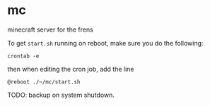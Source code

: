 # mc
minecraft server for the frens

To get `start.sh` running on reboot, make sure you do the following:
```
crontab -e
```
then when editing the cron job, add the line
```
@reboot ./~/mc/start.sh
```

TODO: backup on system shutdown.
